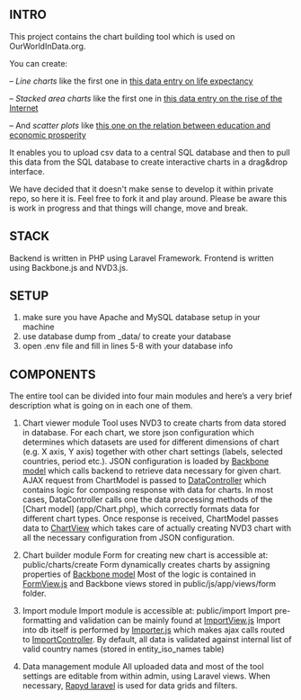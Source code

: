 ## INTRO
This project contains the chart building tool which is used on OurWorldInData.org.

You can create:

– *Line charts* like the first one in [this data entry on life expectancy](http://ourworldindata.org/data/population-growth-vital-statistics/life-expectancy/)

– *Stacked area charts* like the first one in [this data entry on the rise of the Internet](http://ourworldindata.org/data/media-communication/internet/)

– And *scatter plots* like [this one on the relation between education and economic prosperity](http://ourworldindata.org/data/education-knowledge/global-rise-of-education/#the-relationship-between-gdp-and-education)

It enables you to upload csv data to a central SQL database and then to pull this data from the SQL database to create interactive charts in a drag&drop interface.

We have decided that it doesn't make sense to develop it within private repo, so here it is. Feel free to fork it and play around. Please be aware this is work in progress and that things will change, move and break.

## STACK
Backend is written in PHP using Laravel Framework. Frontend is written using Backbone.js and NVD3.js.
	
## SETUP
1. make sure you have Apache and MySQL database setup in your machine 	
2. use database dump from _data/ to create your database  
3. open .env file and fill in lines 5-8 with your database info

## COMPONENTS
The entire tool can be divided into four main modules and here’s a very brief description what is going on in each one of them.

1. Chart viewer module 
Tool uses NVD3 to create charts from data stored in database. For each chart, we store json configuration which determines which datasets are used for different dimensions of chart (e.g. X axis, Y axis) together with other chart settings (labels, selected countries, period etc.).
JSON configuration is loaded by [Backbone model](public/js/app/models/App.Models.ChartModel.js) which calls backend to retrieve data necessary for given chart.
AJAX request from ChartModel is passed to [DataController](app/Http/Controllers/DataController.php) which contains logic for composing response with data for charts. In most cases, DataController calls one the data processing methods of the [Chart model] (app/Chart.php), which correctly formats data for different chart types.
Once response is received, ChartModel passes data to [ChartView](public/js/app/views/App.Views.ChartView.js) which takes care of actually creating NVD3 chart with all the necessary configuration from JSON configuration. 

2. Chart builder module
Form for creating new chart is accessible at: public/charts/create
Form dynamically creates charts by assigning properties of [Backbone model](public/js/app/models/App.Models.ChartModel.js)
Most of the logic is contained in [FormView.js](public/js/app/views/App.Views.FormView.js) and Backbone views stored in public/js/app/views/form folder.		

3. Import module
Import module is accessible at: public/import
Import pre-formatting and validation can be mainly found at [ImportView.js](public/js/app/views/App.Views.ImportView.js)
Import into db itself is performed by [Importer.js](public/js/app/models/App.Models.Importer.js) which makes ajax calls routed to [ImportController](app/Http/Controllers/ImportController.php).
By default, all data is validated against internal list of valid country names (stored in entity_iso_names table)
<insert sample format of correctly formatted csv>

4. Data management module
All uploaded data and most of the tool settings are editable from within admin, using Laravel views.
When necessary, [Rapyd laravel](https://github.com/zofe/rapyd-laravel) is used for data grids and filters.
